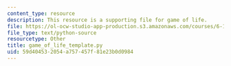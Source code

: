 ```yaml
---
content_type: resource
description: This resource is a supporting file for game of life.
file: https://ol-ocw-studio-app-production.s3.amazonaws.com/courses/6-189-a-gentle-introduction-to-programming-using-python-january-iap-2011/59d404532054a757457f81e23b0d0984_game_of_life_template.py
file_type: text/python-source
resourcetype: Other
title: game_of_life_template.py
uid: 59d40453-2054-a757-457f-81e23b0d0984
---
```

